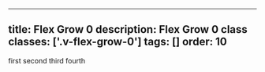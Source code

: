 <!--
 *              Copyright (c) 2025 Visa, Inc.
 *
 * Licensed under the Apache License, Version 2.0 (the "License");
 * you may not use this file except in compliance with the License.
 * You may obtain a copy of the License at
 *
 *         http://www.apache.org/licenses/LICENSE-2.0
 *
 * Unless required by applicable law or agreed to in writing, software
 * distributed under the License is distributed on an "AS IS" BASIS,
 * WITHOUT WARRANTIES OR CONDITIONS OF ANY KIND, either express or implied.
 * See the License for the specific language governing permissions and
 * limitations under the License.
 *
 -->
---
title: Flex Grow 0
description: Flex Grow 0 class 
classes: ['.v-flex-grow-0']
tags: []
order: 10
---

<div class="v-surface v-flex v-flex-row v-flex-wrap v-gap-4" style="--v-surface-border-size: 2px;">
  <span class="v-flex-grow-0">
    first
  </span>
  <span class="v-flex-grow">
    second
  </span>
  <span class="v-flex-grow">
    third
  </span>
  <span class="v-flex-grow">
    fourth
  </span>
</div>

